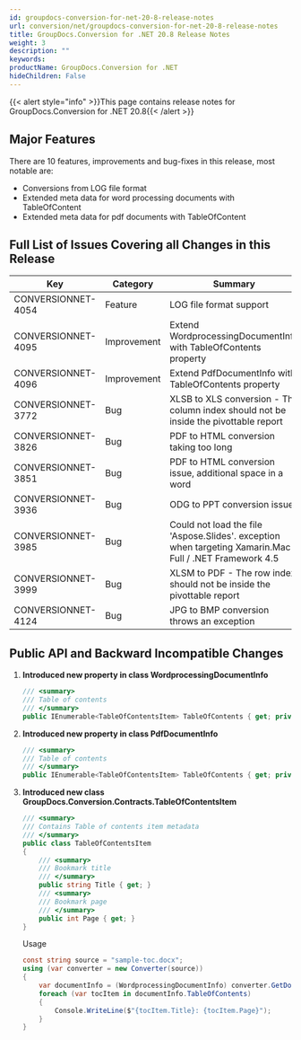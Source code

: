 ```yaml
---
id: groupdocs-conversion-for-net-20-8-release-notes
url: conversion/net/groupdocs-conversion-for-net-20-8-release-notes
title: GroupDocs.Conversion for .NET 20.8 Release Notes
weight: 3
description: ""
keywords: 
productName: GroupDocs.Conversion for .NET
hideChildren: False
---
```

{{< alert style="info" >}}This page contains release notes for GroupDocs.Conversion for .NET 20.8{{< /alert >}}

## Major Features

There are 10 features, improvements and bug-fixes in this release, most notable are:

*   Conversions from LOG file format
*   Extended meta data for word processing documents with TableOfContent
*   Extended meta data for pdf documents with TableOfContent

## Full List of Issues Covering all Changes in this Release


| Key | Category | Summary |
| --- | --- | --- |
| CONVERSIONNET-4054 | Feature     | LOG file format support |
| CONVERSIONNET-4095 | Improvement | Extend WordprocessingDocumentInfo with TableOfContents property |
| CONVERSIONNET-4096 | Improvement | Extend PdfDocumentInfo with TableOfContents property |
| CONVERSIONNET-3772 | Bug         | XLSB to XLS conversion - The column index should not be inside the pivottable report |
| CONVERSIONNET-3826 | Bug         | PDF to HTML conversion taking too long |
| CONVERSIONNET-3851 | Bug         | PDF to HTML conversion issue, additional space in a word |
| CONVERSIONNET-3936 | Bug         | ODG to PPT conversion issue |
| CONVERSIONNET-3985 | Bug         | Could not load the file \'Aspose.Slides\'. exception when targeting Xamarin.Mac Full / .NET Framework 4.5 |
| CONVERSIONNET-3999 | Bug         | XLSM to PDF - The row index should not be inside the pivottable report |
| CONVERSIONNET-4124 | Bug         | JPG to BMP conversion throws an exception |


## Public API and Backward Incompatible Changes

1.  **Introduced new property in class WordprocessingDocumentInfo**
    
    ```csharp
    /// <summary>
    /// Table of contents
    /// </summary>
    public IEnumerable<TableOfContentsItem> TableOfContents { get; private set; } 
    ```
    
2.  **Introduced new property in class PdfDocumentInfo**
    
    ```csharp
    /// <summary>
    /// Table of contents
    /// </summary>
    public IEnumerable<TableOfContentsItem> TableOfContents { get; private set; } 
    ```
    
3.  **Introduced new class GroupDocs.Conversion.Contracts.TableOfContentsItem**
    
    ```csharp
    /// <summary>
    /// Contains Table of contents item metadata
    /// </summary>
    public class TableOfContentsItem
    {
        /// <summary>
        /// Bookmark title
        /// </summary>
        public string Title { get; }
        /// <summary>
        /// Bookmark page
        /// </summary>
        public int Page { get; }
    }
    ```
    Usage
    ```csharp
    const string source = "sample-toc.docx";
    using (var converter = new Converter(source))
    {
        var documentInfo = (WordprocessingDocumentInfo) converter.GetDocumentInfo();
        foreach (var tocItem in documentInfo.TableOfContents)
        {
            Console.WriteLine($"{tocItem.Title}: {tocItem.Page}");
        }
    }
    ```
